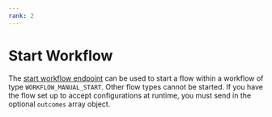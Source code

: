 ```yaml
---
rank: 2
---
```


# Start Workflow

The [start workflow endpoint][start] can be used to start a flow within a
workflow of type `WORKFLOW_MANUAL_START`. Other flow types cannot be started. 
If you have the flow set up to accept configurations at runtime, you must send 
in the optional `outcomes` array object. 

<Samples id='post_workflows_id_start' />

[start]: e://post-workflows-id-start